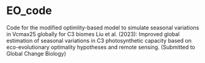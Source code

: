 # EO_code
Code for the modified optimlity-based model to simulate seasonal variations in Vcmax25 globally for C3 biomes
Liu et al. (2023): Improved global estimation of seasonal variations in C3 photosynthetic capacity based on eco-evolutionary optimality hypotheses and remote sensing. (Submitted to Global Change Biology)
